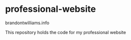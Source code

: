 professional-website
====================

brandontwilliams.info



This repository holds the code for my professional website
